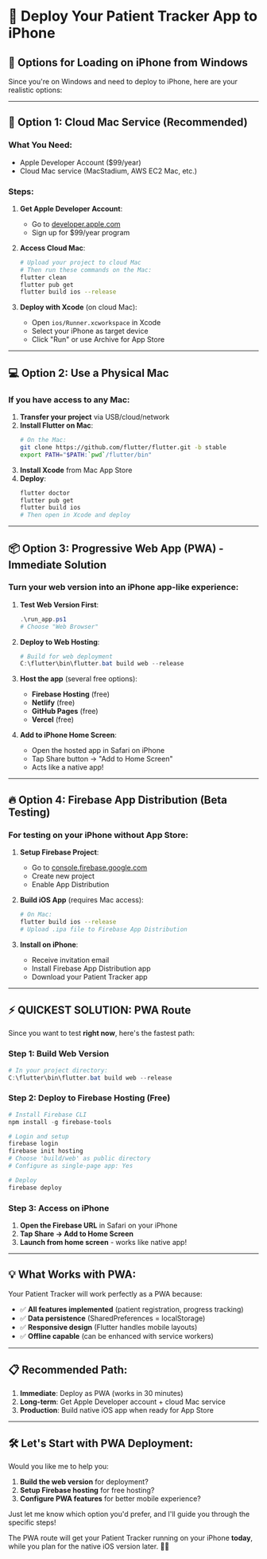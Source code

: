# 📱 Deploy Your Patient Tracker App to iPhone

## 🎯 **Options for Loading on iPhone from Windows**

Since you're on Windows and need to deploy to iPhone, here are your realistic options:

---

## 🚀 **Option 1: Cloud Mac Service (Recommended)**

### **What You Need:**
- Apple Developer Account ($99/year)
- Cloud Mac service (MacStadium, AWS EC2 Mac, etc.)

### **Steps:**
1. **Get Apple Developer Account**: 
   - Go to [developer.apple.com](https://developer.apple.com)
   - Sign up for $99/year program

2. **Access Cloud Mac**:
   ```bash
   # Upload your project to cloud Mac
   # Then run these commands on the Mac:
   flutter clean
   flutter pub get
   flutter build ios --release
   ```

3. **Deploy with Xcode** (on cloud Mac):
   - Open `ios/Runner.xcworkspace` in Xcode
   - Select your iPhone as target device
   - Click "Run" or use Archive for App Store

---

## 💻 **Option 2: Use a Physical Mac**

### **If you have access to any Mac:**
1. **Transfer your project** via USB/cloud/network
2. **Install Flutter on Mac**:
   ```bash
   # On the Mac:
   git clone https://github.com/flutter/flutter.git -b stable
   export PATH="$PATH:`pwd`/flutter/bin"
   ```
3. **Install Xcode** from Mac App Store
4. **Deploy**:
   ```bash
   flutter doctor
   flutter pub get
   flutter build ios
   # Then open in Xcode and deploy
   ```

---

## 📦 **Option 3: Progressive Web App (PWA) - Immediate Solution**

### **Turn your web version into an iPhone app-like experience:**

1. **Test Web Version First**:
   ```powershell
   .\run_app.ps1
   # Choose "Web Browser"
   ```

2. **Deploy to Web Hosting**:
   ```powershell
   # Build for web deployment
   C:\flutter\bin\flutter.bat build web --release
   ```

3. **Host the app** (several free options):
   - **Firebase Hosting** (free)
   - **Netlify** (free)
   - **GitHub Pages** (free)
   - **Vercel** (free)

4. **Add to iPhone Home Screen**:
   - Open the hosted app in Safari on iPhone
   - Tap Share button → "Add to Home Screen"
   - Acts like a native app!

---

## 🔥 **Option 4: Firebase App Distribution (Beta Testing)**

### **For testing on your iPhone without App Store:**

1. **Setup Firebase Project**:
   - Go to [console.firebase.google.com](https://console.firebase.google.com)
   - Create new project
   - Enable App Distribution

2. **Build iOS App** (requires Mac access):
   ```bash
   # On Mac:
   flutter build ios --release
   # Upload .ipa file to Firebase App Distribution
   ```

3. **Install on iPhone**:
   - Receive invitation email
   - Install Firebase App Distribution app
   - Download your Patient Tracker app

---

## ⚡ **QUICKEST SOLUTION: PWA Route**

Since you want to test **right now**, here's the fastest path:

### **Step 1: Build Web Version**
```powershell
# In your project directory:
C:\flutter\bin\flutter.bat build web --release
```

### **Step 2: Deploy to Firebase Hosting (Free)**
```powershell
# Install Firebase CLI
npm install -g firebase-tools

# Login and setup
firebase login
firebase init hosting
# Choose 'build/web' as public directory
# Configure as single-page app: Yes

# Deploy
firebase deploy
```

### **Step 3: Access on iPhone**
1. **Open the Firebase URL** in Safari on your iPhone
2. **Tap Share → Add to Home Screen**
3. **Launch from home screen** - works like native app!

---

## 💡 **What Works with PWA:**

Your Patient Tracker will work perfectly as a PWA because:
- ✅ **All features implemented** (patient registration, progress tracking)
- ✅ **Data persistence** (SharedPreferences = localStorage)
- ✅ **Responsive design** (Flutter handles mobile layouts)
- ✅ **Offline capable** (can be enhanced with service workers)

---

## 📋 **Recommended Path:**

1. **Immediate**: Deploy as PWA (works in 30 minutes)
2. **Long-term**: Get Apple Developer account + cloud Mac service
3. **Production**: Build native iOS app when ready for App Store

---

## 🛠️ **Let's Start with PWA Deployment:**

Would you like me to help you:
1. **Build the web version** for deployment?
2. **Setup Firebase hosting** for free hosting?
3. **Configure PWA features** for better mobile experience?

Just let me know which option you'd prefer, and I'll guide you through the specific steps! 

The PWA route will get your Patient Tracker running on your iPhone **today**, while you plan for the native iOS version later. 📱✨

